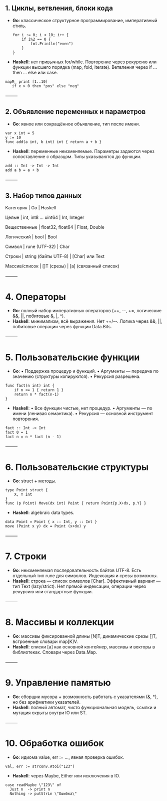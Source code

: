 ## 1. Циклы, ветвления, блоки кода

- **Go**: классическое структурное программирование, императивный стиль.
  ```
  for i := 0; i < 10; i++ {
      if i%2 == 0 {
          fmt.Println("even")
      }
  }

- **Haskell**: нет привычных for/while. Повторение через рекурсию или функции высшего порядка (map, fold, iterate). Ветвления через if ... then ... else или case.

 ```
 mapM_ print [1..10]
    if x > 0 then "pos" else "neg"
 ```

⸻

## 2. Объявление переменных и параметров
- **Go**: явное или сокращённое объявление, тип после имени.

```
var x int = 5
y := 10
func add(a int, b int) int { return a + b }
```
- **Haskell**: переменные неизменяемые. Параметры задаются через сопоставление с образцом. Типы указываются до функции.

```
add :: Int -> Int -> Int
add a b = a + b
```

⸻

## 3. Набор типов данных

Категория | Go | Haskell

Целые | int, int8 … uint64 | Int, Integer

Вещественные | float32, float64 | Float, Double

Логический | bool | Bool

Символ | rune (UTF-32) | Char

Строки | string (байты UTF-8) | [Char] или Text

Массив/список | []T (срезы) | [a] (связанный список)


⸻

# 4. Операторы
- **Go**: полный набор императивных операторов (++, --, +=, логические &&, ||, побитовые &, |, ^).
- **Haskell**: минимализм, всё выражения. Нет ++/--. Логика через &&, ||, побитовые операции через функции Data.Bits.

⸻

# 5. Пользовательские функции
- **Go**:
	•  Поддержка процедур и функций.
	•  Аргументы — передача по значению (структуры копируются).
	•  Рекурсия разрешена.
```
func fact(n int) int {
    if n <= 1 { return 1 }
    return n * fact(n-1)
}
```

- **Haskell**:
	•	Все функции чистые, нет процедур.
	•	Аргументы — по имени (ленивая семантика).
	•	Рекурсия — основной инструмент повторения.

```
fact :: Int -> Int
fact 0 = 1
fact n = n * fact (n - 1)
```

⸻

# 6. Пользовательские структуры
- **Go**: struct + методы.

```
type Point struct {
    X, Y int
}
func (p Point) Move(dx int) Point { return Point{p.X+dx, p.Y} }
```

- **Haskell**: algebraic data types.

```
data Point = Point { x :: Int, y :: Int }
move (Point x y) dx = Point (x+dx) y
```

⸻

# 7. Строки
- **Go**: неизменяемая последовательность байтов UTF-8. Есть отдельный тип rune для символов. Индексация и срезы возможны.
- **Haskell**: строка — список символов [Char]. Эффективный вариант — тип Text (lazy/strict). Нет прямой индексации, операции через рекурсию или стандартные функции.

⸻

# 8. Массивы и коллекции
- **Go**: массивы фиксированной длины [N]T, динамические срезы []T, встроенные словари map[K]V.
- **Haskell**: списки [a] как основной контейнер, массивы и векторы в библиотеках. Словари через Data.Map.

⸻

# 9. Управление памятью
- **Go**: сборщик мусора + возможность работать с указателями (&, *), но без арифметики указателей.
- **Haskell**: полный автомат, чисто функциональная модель, ссылки и мутация скрыты внутри IO или ST.

⸻

# 10. Обработка ошибок
- **Go**: идиома value, err := ..., явная проверка ошибок.
```
val, err := strconv.Atoi("123")
```

- **Haskell**: через Maybe, Either или исключения в IO.
```
case readMaybe \"123\" of
  Just n  -> print n
  Nothing -> putStrLn \"Ошибка\"
```